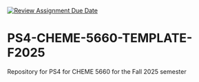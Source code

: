 [![Review Assignment Due Date](https://classroom.github.com/assets/deadline-readme-button-22041afd0340ce965d47ae6ef1cefeee28c7c493a6346c4f15d667ab976d596c.svg)](https://classroom.github.com/a/jyF6CD9H)
# PS4-CHEME-5660-TEMPLATE-F2025
Repository for PS4 for CHEME 5660 for the Fall 2025 semester 
